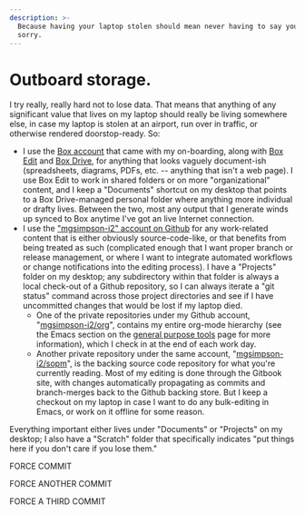 ```yaml
---
description: >-
  Because having your laptop stolen should mean never having to say you're
  sorry.
---
```


# Outboard storage.

I try really, really hard not to lose data. That means that anything of any significant value that lives on my laptop should really be living somewhere else, in case my laptop is stolen at an airport, run over in traffic, or otherwise rendered doorstop-ready. So:

* I use the [Box account](https://box.internet2.edu/) that came with my on-boarding, along with [Box Edit](https://internet2.app.box.com/services/browse/official/box_edit) and [Box Drive](https://internet2.app.box.com/services/browse/official/box_drive), for anything that looks vaguely document-ish \(spreadsheets, diagrams, PDFs, etc. -- anything that isn't a web page\). I use Box Edit to work in shared folders or on more "organizational" content, and I keep a "Documents" shortcut on my desktop that points to a Box Drive-managed personal folder where anything more individual or drafty lives. Between the two, most any output that I generate winds up synced to Box anytime I've got an live Internet connection.  
* I use the ["mgsimpson-i2" account on Github](https://github.com/mgsimpson-i2) for any work-related content that is either obviously source-code-like, or that benefits from being treated as such \(complicated enough that I want proper branch or release management, or where I want to integrate automated workflows or change notifications into the editing process\). I have a "Projects" folder on my desktop; any subdirectory within that folder is always a local check-out of a Github repository, so I can always iterate a  "git status" command across those project directories and see if I have uncommitted changes that would be lost if my laptop died. 
  * One of the private repositories under my Github account, "[mgsimpson-i2/org](https://github.com/mgsimpson-i2/org)", contains my entire org-mode hierarchy \(see the Emacs section on the [general purpose tools](general.md) page for more information\), which I check in at the end of each work day. 
  * Another private repository under the same account, "[mgsimpson-i2/sopm](https://github.com/mgsimpson-i2/sopm)", is the backing source code repository for what you're currently reading. Most of my editing is done through the Gitbook site, with changes automatically propagating as commits and branch-merges back to the Github backing store. But I keep a checkout on my laptop in case I want to do any bulk-editing in Emacs, or work on it offline for some reason.

Everything important either lives under "Documents" or "Projects" on my desktop; I also have a "Scratch" folder that specifically indicates "put things here if you don't care if you lose them."

FORCE COMMIT

FORCE ANOTHER COMMIT

FORCE A THIRD COMMIT







